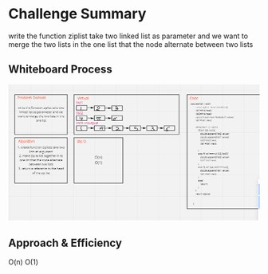 # Challenge Summary
<!-- Description of the challenge -->
write the function ziplist take two linked list as parameter and we want to merge the two lists in the one list  that the node alternate between two lists
## Whiteboard Process
<!-- Embedded whiteboard image -->
![](javascript/linked-list-zip/linkedlist-zip.PNG)
## Approach & Efficiency
<!-- What approach did you take? Why? What is the Big O space/time for this approach? -->
O(n)
O(1)
